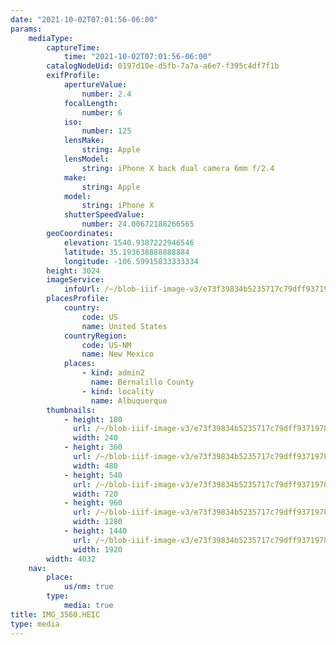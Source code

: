 ```yaml
---
date: "2021-10-02T07:01:56-06:00"
params:
    mediaType:
        captureTime:
            time: "2021-10-02T07:01:56-06:00"
        catalogNodeUid: 0197d10e-d5fb-7a7a-a6e7-f395c4df7f1b
        exifProfile:
            apertureValue:
                number: 2.4
            focalLength:
                number: 6
            iso:
                number: 125
            lensMake:
                string: Apple
            lensModel:
                string: iPhone X back dual camera 6mm f/2.4
            make:
                string: Apple
            model:
                string: iPhone X
            shutterSpeedValue:
                number: 24.00672188266565
        geoCoordinates:
            elevation: 1540.9387222946546
            latitude: 35.193638888888884
            longitude: -106.59915833333334
        height: 3024
        imageService:
            infoUrl: /~/blob-iiif-image-v3/e73f39834b5235717c79dff9371978fd3aa4a7ff72f6f751f210099b37b4cc44/info.json
        placesProfile:
            country:
                code: US
                name: United States
            countryRegion:
                code: US-NM
                name: New Mexico
            places:
                - kind: admin2
                  name: Bernalillo County
                - kind: locality
                  name: Albuquerque
        thumbnails:
            - height: 180
              url: /~/blob-iiif-image-v3/e73f39834b5235717c79dff9371978fd3aa4a7ff72f6f751f210099b37b4cc44/full/240%2C180/0/default.jpg
              width: 240
            - height: 360
              url: /~/blob-iiif-image-v3/e73f39834b5235717c79dff9371978fd3aa4a7ff72f6f751f210099b37b4cc44/full/480%2C360/0/default.jpg
              width: 480
            - height: 540
              url: /~/blob-iiif-image-v3/e73f39834b5235717c79dff9371978fd3aa4a7ff72f6f751f210099b37b4cc44/full/720%2C540/0/default.jpg
              width: 720
            - height: 960
              url: /~/blob-iiif-image-v3/e73f39834b5235717c79dff9371978fd3aa4a7ff72f6f751f210099b37b4cc44/full/1280%2C960/0/default.jpg
              width: 1280
            - height: 1440
              url: /~/blob-iiif-image-v3/e73f39834b5235717c79dff9371978fd3aa4a7ff72f6f751f210099b37b4cc44/full/1920%2C1440/0/default.jpg
              width: 1920
        width: 4032
    nav:
        place:
            us/nm: true
        type:
            media: true
title: IMG_3560.HEIC
type: media
---
```

